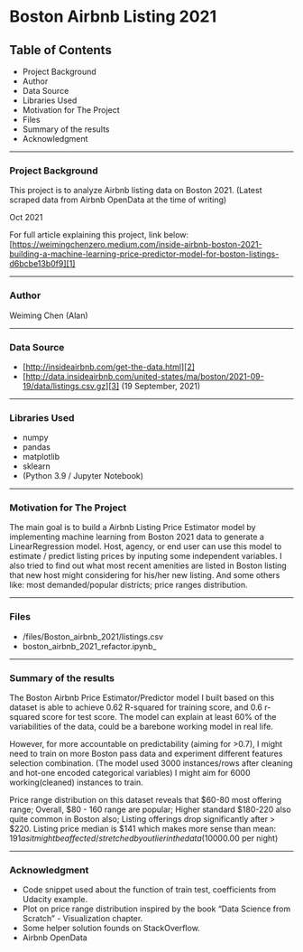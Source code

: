 # Boston Airbnb Listing 2021

## Table of Contents
- Project Background
- Author
- Data Source
- Libraries Used
- Motivation for The Project
- Files
- Summary of the results
- Acknowledgment

---- 

### Project Background
This project is to analyze Airbnb listing data on Boston 2021. (Latest scraped data from Airbnb OpenData at the time of writing)

Oct 2021

For full article explaining this project, link below: 
[https://weimingchenzero.medium.com/inside-airbnb-boston-2021-building-a-machine-learning-price-predictor-model-for-boston-listings-d6bcbe13b0f9][1]

---- 

### Author
Weiming Chen (Alan)

---- 

### Data Source
- [http://insideairbnb.com/get-the-data.html][2]
- [http://data.insideairbnb.com/united-states/ma/boston/2021-09-19/data/listings.csv.gz][3] (19 September, 2021)

---- 

### Libraries Used
- numpy
- pandas
- matplotlib
- sklearn
- (Python 3.9 / Jupyter Notebook)

---- 

### Motivation for The Project
The main goal is to build a Airbnb Listing Price Estimator model by implementing machine learning from Boston 2021 data to generate a LinearRegression model. 
Host, agency, or end user can use this model to estimate / predict  listing prices by inputing some independent variables. 
I also tried to find out what most recent amenities are listed in Boston listing that new host might considering for his/her new listing. And some others like: most demanded/popular districts; price ranges distribution.

---- 

### Files
- /files/Boston\_airbnb\_2021/listings.csv
- boston\_airbnb\_2021\_refactor.ipynb\_

---- 

### Summary of the results

The Boston Airbnb Price Estimator/Predictor model I built based on this dataset is able to achieve 0.62 R-squared for training score, and 0.6 r-squared score for test score. The model can explain at least 60% of the variabilities of the data, could be a barebone working model in real life. 

However, for more accountable on predictability (aiming for \>0.7), I might need to train on more Boston pass data and experiment different features selection combination. (The model used 3000 instances/rows after cleaning and hot-one encoded categorical variables) I might aim for 6000 working(cleaned) instances to train. 

Price range distribution on this dataset reveals that 
$60-80 most offering range;
Overall, $80 - 160 range are popular;
Higher standard $180-220 also quite common in Boston also; 
Listing offerings drop significantly  after \> $220. 
Listing price median is $141 which makes more sense than mean: $191 as it might be affected/stretched by outlier in the data ($10000.00 per night)

---- 

### Acknowledgment
- Code snippet used about the function of train test, coefficients from Udacity example. 
- Plot on price range distribution inspired by the book “Data Science from Scratch” - Visualization chapter. 
- Some helper solution founds on StackOverflow. 
- Airbnb OpenData

[1]:	https://weimingchenzero.medium.com/inside-airbnb-boston-2021-building-a-machine-learning-price-predictor-model-for-boston-listings-d6bcbe13b0f9
[2]:	http://insideairbnb.com/get-the-data.html
[3]:	http://data.insideairbnb.com/united-states/ma/boston/2021-09-19/data/listings.csv.gz